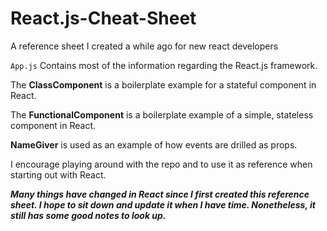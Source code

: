 # React.js-Cheat-Sheet

A reference sheet I created a while ago for new react developers

```App.js``` Contains most of the information regarding the React.js framework.

The **ClassComponent** is a boilerplate example for a stateful component in React.

The **FunctionalComponent** is a boilerplate example of a simple, stateless component in React.

**NameGiver** is used as an example of how events are drilled as props.

I encourage playing around with the repo and to use it as reference when starting out with React.


***Many things have changed in React since I first created this reference sheet. I hope to sit down and update it when I have time.
Nonetheless, it still has some good notes to look up.*** 
